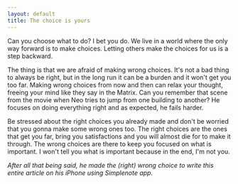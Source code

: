 ```yaml
---
layout: default
title: The choice is yours
---
```


Can you choose what to do? I bet you do. We live in a world where the only way forward is to make choices. Letting others make the choices for us is a step backward.

The thing is that we are afraid of making wrong choices. It's not a bad thing to always be right, but in the long run it can be a burden and it won't get you too far. Making wrong choices from now and then can relax your thought, freeing your mind like they say in the Matrix. Can you remember that scene from the movie when Neo tries to jump from one building to another? He focuses on doing everything right and as expected, he fails harder.

Be stressed about the right choices you already made and don't be worried that you gonna make some wrong ones too. The right choices are the ones that get you far, bring you satisfactions and you will almost die for to make it through. The wrong choices are there to keep you focused on what is important. I won't tell you what is important because in the end, I'm not you.

*After all that being said, he made the (right) wrong choice to write this entire article on his iPhone using Simplenote app.*
